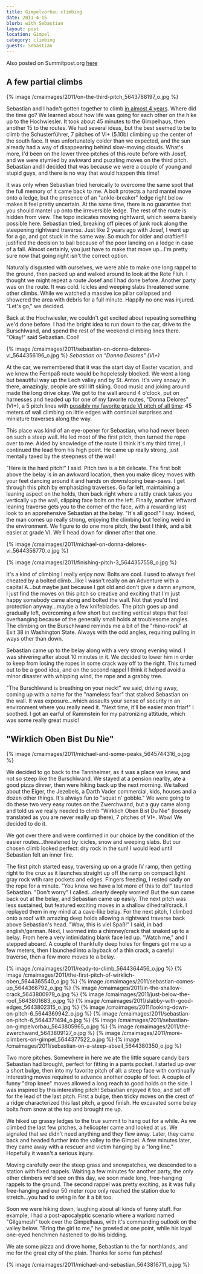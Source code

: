 ```yaml
---
title: Gimpelvorbau climbing
date: 2011-4-15
blurb: with Sebastian
layout: post
location: Gimpel
category: climbing
guests: Sebastian
---
```


Also posted on Summitpost.org [here](https://www.summitpost.org/a-few-good-pitches/711474)

A few partial climbs
---

{% image /cmaimages/2011/on-the-third-pitch_5643788197_o.jpg %}

Sebastian and I hadn't gotten together to climb <a href="https://www.summitpost.org/sunny-south-sides/286714">in almost 4 years</a>. Where did the time go? We learned about how life was going for each other on the hike up to the Hochwiesler. It took about 45 minutes to the Gimpelhaus, then another 15 to the routes. We had several ideas, but the best seemed to be to climb the Schusterführer, 7 pitches of VI+ (5.10b) climbing up the center of the south face. It was unfortunately colder than we expected, and the sun already had a way of disappearing behind slow-moving clouds. What's more, I'd been on the lower three pitches of this route before with Josef, and we were stymied by awkward and puzzling moves on the third pitch. Sebastian and I decided that was because we were a couple of young and stupid guys, and there is no way that would happen this time!

It was only when Sebastian tried heroically to overcome the same spot that the full memory of it came back to me. A bolt protects a hard mantel move onto a ledge, but the presence of an "ankle-breaker" ledge right below makes it feel pretty uncertain. At the same time, there is no guarantee that you should mantel up onto the irreversible ledge. The rest of the route is hidden from view. The topo indicates moving rightward, which seems barely possible here. Sebastian tried, breaking off pieces of junk rock along the steepening rightward traverse. Just like 2 years ago with Josef, I went up for a go, and got stuck in the same way. So much for older and craftier! I justified the decision to bail because of the poor landing on a ledge in case of a fall. Almost certainly, you just have to make that move up...I'm pretty sure now that going right isn't the correct option.

Naturally disgusted with ourselves, we were able to make one long rappel to the ground, then packed up and walked around to look at the Rote Flüh. I thought we might repeat a route Josef and I had done before. Another party was on the route. It was cold. Icicles and weeping slabs threatened some other climbs. While we watched a massive ice pillar collapsed and showered the area with debris for a full minute. Happily no one was injured. "Let's go," we decided.

Back at the Hochwiesler, we couldn't get excited about repeating something we'd done before. I had the bright idea to run down to the car, drive to the Burschlwand, and spend the rest of the weekend climbing lines there. "Okay!" said Sebastian. Cool!

{% image /cmaimages/2011/sebastian-on-donna-delores-vi_5644356196_o.jpg %}
<i>Sebastian on "Donna Delores" (VI+)</i>

At the car, we remembered that it was the start day of Easter vacation, and we knew the Fernpaß route would be hopelessly blocked. We went a long but beautiful way up the Lech valley and by St. Anton. It's very snowy in there, amazingly, people are still lift skiing. Good music and joking around made the long drive okay. We got to the wall around 4 o'clock, put on harnesses and headed up for one of my favorite routes, "Donna Delores" (VI+), a 5 pitch lines with <a href="https://mountainwerksmm.blogspot.com/2010/05/burschlwand-climbing-with-stephan.html">possibly my favorite grade VI pitch of all time</a>: 45 meters of wall climbing on little edges with continual surprises and miniature traverses along the way.

This place was kind of an eye-opener for Sebastian, who had never been on such a steep wall. He led most of the first pitch, then turned the rope over to me. Aided by knowledge of the route (I think it's my third time), I continued the lead from his high point. He came up really strong, just mentally taxed by the steepness of the wall!

"Here is the hard pitch!" I said. Pitch two is a bit delicate. The first bolt above the belay is in an awkward location, then you make dicey moves with your feet dancing around it and hands on downsloping bear-paws. I get through this pitch by emphasizing traverses. Go far left, maintaining a leaning aspect on the holds, then back right where a rattly crack takes you vertically up the wall, clipping face bolts on the left. Finally, another leftward leaning traverse gets you to the corner of the face, with a rewarding last look to an apprehensive Sebastian at the belay. "It's all good!" I say. Indeed, the man comes up really strong, enjoying the climbing but feeling weird in the environment. We figure to do one more pitch, the best I think, and a bit easier at grade VI. We'll head down for dinner after that one.

{% image /cmaimages/2011/michael-on-donna-delores-vi_5644356770_o.jpg %}

{% image /cmaimages/2011/finishing-pitch-3_5644357558_o.jpg %}

It's a kind of climbing I really enjoy now. Bolts are cool. I used to always feel cheated by a bolted climb...like I wasn't really on an Adventure with a capital A...but maybe just because I got old and don't give a damn anymore, I just find the moves on this pitch so creative and exciting that I'm just happy somebody came along and bolted the wall. Not that you'd find protection anyway...maybe a few knifeblades. The pitch goes up and gradually left, overcoming a few short but exciting vertical steps that feel overhanging because of the generally small holds at troublesome angles. The climbing on the Burschlwand reminds me a bit of the "rhino-rock" at Exit 38 in Washington State. Always with the odd angles, requiring pulling in ways other than down.

Sebastian came up to the belay along with a very strong evening wind. I was shivering after about 10 minutes in it. We decided to lower him in order to keep from losing the ropes in some crack way off to the right. This turned out to be a good idea, and on the second rappel I think it helped avoid a minor disaster with whipping wind, the rope and a grabby tree.

"The Burschlwand is breathing on your neck!" we said, driving away, coming up with a name for the "nameless fear" that stalked Sebastian on the wall. It was exposure...which assaults your sense of security in an environment where you really need it. "Next time, it'll be easier mon friar!" I soothed. I got an earful of Rammstein for my patronizing attitude, which was some really great music!

"Wirklich Oben Bist Du Nie"
---

{% image /cmaimages/2011/michael-and-some-peaks_5645744316_o.jpg %}

We decided to go back to the Tannheimer, as it was a place we knew, and not so steep like the Burschlwand. We stayed at a pension nearby, ate a good pizza dinner, then were hiking back up the next morning. We talked about the Eiger, the Jezebels, a Darth Vader commercial, kids, houses and a dozen other things. It's always fun to "squat n' gobble." We were going to do these two very easy routes on the Zwerchwand, but a guy came along and told us we really needed to climb "Wirklich Oben Bist Du Nie" (loosely translated as you are never really up there), 7 pitches of VI+. Wow! We decided to do it.

We got over there and were confirmed in our choice by the condition of the easier routes...threatened by icicles, snow and weeping slabs. But our chosen climb looked perfect: dry rock in the sun! I would lead until Sebastian felt an inner fire.

The first pitch started easy, traversing up on a grade IV ramp, then getting right to the crux as it launches straight up off the ramp on compact light gray rock wtih rare pockets and edges. Fingers freezing, I rested sadly on the rope for a minute. "You know we have a lot more of this to do!" taunted Sebastian. "Don't worry" I called...clearly deeply worried! But the sun came back out at the belay, and Sebastian came up easily. The next pitch was less sustained, but featured exciting moves in a shallow dihedral/crack. I replayed them in my mind at a cave-like belay. For the next pitch, I climbed onto a roof with amazing deep holds allowing a rightward traverse back above Sebastian's head. "Wow, this is viel Spaß!" I said, in bad english/german. Next, I wormed into a chimney/crack that snaked up to a belay. From here a very intimidating blank face led up. "Watch me," and I stepped aboard. A couple of thankfully deep holes for fingers got me up a few meters, then I launched into a layback of a thin crack, a careful traverse, then a few more moves to a belay.

{% image /cmaimages/2011/ready-to-climb_5644364456_o.jpg %}
{% image /cmaimages/2011/the-first-pitch-of-wirklich-oben_5644365540_o.jpg %}
{% image /cmaimages/2011/sebastian-comes-up_5644366792_o.jpg %}
{% image /cmaimages/2011/in-the-shallow-crack_5643800979_o.jpg %}
{% image /cmaimages/2011/just-below-the-roof_5643801683_o.jpg %}
{% image /cmaimages/2011/slabby-with-good-edges_5643802315_o.jpg %}
{% image /cmaimages/2011/looking-down-on-pitch-6_5644369942_o.jpg %}
{% image /cmaimages/2011/sebastian-on-pitch-6_5644371494_o.jpg %}
{% image /cmaimages/2011/sebastian-on-gimpelvorbau_5643805965_o.jpg %}
{% image /cmaimages/2011/the-zwerchwand_5643809127_o.jpg %}
{% image /cmaimages/2011/more-climbers-on-gimpel_5644377522_o.jpg %}
{% image /cmaimages/2011/sebastian-on-a-steep-abseil_5644380350_o.jpg %}

Two more pitches. Somewhere in here we ate the little square candy bars Sebastian had brought, perfect for fitting in a pants pocket. I started up over a short bulge, then into my favorite pitch of all: a steep face with continually interesting moves required to advance another couple of feet. A couple of funny "drop knee" moves allowed a long reach to good holds on the side. I was inspired by this interesting pitch! Sebastian enjoyed it too, and set off for the lead of the last pitch. First a bulge, then tricky moves on the crest of a ridge characterized this last pitch, a good finish. He excavated some belay bolts from snow at the top and brought me up.

We hiked up grassy ledges to the true summit to hang out for a while. As we climbed the last few pitches, a helicopter came and looked at us. We signaled that we didn't need anything and they flew away. Later, they came back and headed further into the valley to the Gimpel. A few minutes later, they came away with a rescuer and victim hanging by a "long line." Hopefully it wasn't a serious injury.

Moving carefully over the steep grass and snowpatches, we descended to a station with fixed rappels. Waiting a few minutes for another party, the only other climbers we'd see on this day, we soon made long, free-hanging rappels to the ground. The second rappel was pretty exciting, as it was fully free-hanging and our 50 meter rope only reached the station due to stretch...you had to swing in for it a bit too.

Soon we were hiking down, laughing about all kinds of funny stuff. For example, I had a post-apocalyptic scenario where a warlord named "Gilgamesh" took over the Gimpelhaus, with it's commanding outlook on the valley below. "Bring the girl to me," he growled at one point, while his loyal one-eyed henchmen hastened to do his bidding. 

We ate some pizza and drove home, Sebastian to the far northlands, and me for the great city of the plain. Thanks for some fun pitches!
                    
{% image /cmaimages/2011/michael-and-sebastian_5643816711_o.jpg %}
                                                                                    
